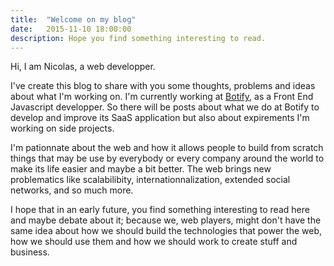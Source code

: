 ```yaml
---
title:  "Welcome on my blog"
date:   2015-11-10 18:00:00
description: Hope you find something interesting to read.
---
```


Hi, I am Nicolas, a web developper.

I've create this blog to share with you some thoughts, problems and ideas about what I'm working on. I'm currently working at [Botify](www.botify.com), as a Front End Javascript developper. So there will be posts about what we do at Botify to develop and improve its SaaS application but also about expirements I'm working on side projects. 

I'm pationnate about the web and how it allows people to build from scratch things that may be use by everybody or every company around the world to make its life easier and maybe a bit better. The web brings new problematics like scalabilibity, internationnalization, extended social networks, and so much more.

I hope that in an early future, you find something interesting to read here and maybe debate about it; because we, web players, might don't have the same idea about how we should build the technologies that power the web, how we should use them and how we should work to create stuff and business.
